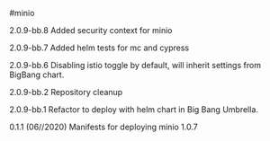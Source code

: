 #minio

2.0.9-bb.8
Added security context for minio

2.0.9-bb.7
Added helm tests for mc and cypress

2.0.9-bb.6
Disabling istio toggle by default, will inherit settings from BigBang chart.

2.0.9-bb.2
Repository cleanup

2.0.9-bb.1
Refactor to deploy with helm chart in Big Bang Umbrella.

0.1.1 (06//2020)
Manifests for deploying minio 1.0.7

